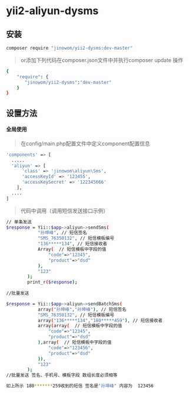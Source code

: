 # yii2-aliyun-dysms

## 安装

```bash
composer require "jinowom/yii2-dysms:dev-master"
```

> or添加下列代码在composer.json文件中并执行composer update 操作

```bash
{
    "require": {
       "jinowom/yii2-dysms":"dev-master"
    }
}
```

## 设置方法

#### 全局使用
> 在config/main.php配置文件中定义component配置信息
```bash
'components' => [
  .....
  'aliyun' => [
      'class' => 'jinowom\aliyun\Sms',
      'accessKeyId' => '123455',
      'accessKeySecret' => '122345666'
    ],
  ....
]

```
> 代码中调用（调用短信发送接口示例）

```bash
// 单条发送
$response = Yii::$app->aliyun->sendSms(
            "孙坤峰", // 短信签名
            "SMS_76350132", // 短信模板编号
            "136*****134", // 短信接收者
            Array(  // 短信模板中字段的值
                "code"=>"12345",
                "product"=>"dsd"
            ),
            "123"
        );
        print_r($response);
        
//批量发送

$response = Yii::$app->aliyun->sendBatchSms(
            array("孙坤峰","孙坤峰"), // 短信签名
            "SMS_76350132", // 短信模板编号
            array("136*****134","180*****459"), // 短信接收者
            array(array(  // 短信模板中字段的值
                "code"=>"12345",
                "product"=>"dsd"
            ),array(  // 短信模板中字段的值
                "code"=>"123456",
                "product"=>"dsd"
            )),
            "123"
        );
//批量发送 签名、手机号、模板字段 数组长度必须相等

如上所示 180*******259收到的短信 签名是"孙坤峰" 内容为  123456
```


